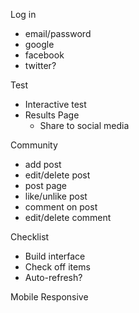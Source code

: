 
Log in
- email/password
- google
- facebook
- twitter?

Test
- Interactive test
- Results Page
  - Share to social media

Community
- add post
- edit/delete post
- post page
- like/unlike post
- comment on post
- edit/delete comment

Checklist
- Build interface
- Check off items
- Auto-refresh?

Mobile Responsive